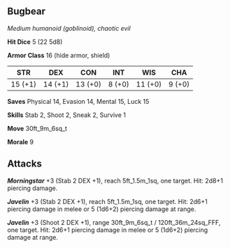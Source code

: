 ## Bugbear

*Medium humanoid (goblinoid), chaotic evil*

**Hit Dice** 5 (22 5d8)

**Armor Class** 16 (hide armor, shield)

| STR     | DEX     | CON     | INT     | WIS     | CHA     |
|---------|---------|---------|---------|---------|---------|
| 15 (+1) | 14 (+1) | 13 (+0) |  8 (+0) | 11 (+0) |  9 (+0) |

**Saves** Physical 14, Evasion 14, Mental 15, Luck 15

**Skills** Stab 2, Shoot 2, Sneak 2, Survive 1

**Move** 30ft\_9m\_6sq\_t

**Morale** 9

## Attacks

***Morningstar*** +3 (Stab 2 DEX +1), reach 5ft\_1.5m\_1sq, one target. Hit: 2d8+1 piercing damage.

***Javelin*** +3 (Stab 2 DEX +1), reach 5ft\_1.5m\_1sq, one target. Hit: 2d6+1 piercing damage in melee or 5 (1d6+2) piercing damage at range.

***Javelin*** +3 (Shoot 2 DEX +1), range 30ft\_9m\_6sq\_t / 120ft\_36m\_24sq\_FFF, one target. Hit: 2d6+1 piercing damage in melee or 5 (1d6+2) piercing damage at range.

